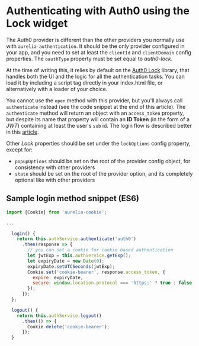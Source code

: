 # Authenticating with Auth0 using the Lock widget

The Auth0 provider is different than the other providers you normally use with `aurelia-authentication`. It should be the only provider configured in your app, and you need to set at least the `clientId` and `clientDomain` config properties. The `oauthType` property must be set equal to *auth0-lock*.

At the time of writing this, it relies by default on the [Auth0 Lock](https://auth0.com/lock) library, that handles both the UI and the logic for all the authentication tasks. You can load it by including a script tag directly in your index.html file, or alternatively with a loader of your choice.

You cannot use the `open` method with this provider, but you'll always call `authenticate` instead (see the code snippet at the end of this article). The `authenticate` method will return an object with an `access_token` property, but despite its name that property will contain an **ID Token** (in the form of a *JWT*) containing at least the user's `sub` id. The login flow is described better in this [article](https://auth0.com/docs/protocols#oauth-for-native-clients-and-javascript-in-the-browser).

Other *Lock* properties should be set under the `lockOptions` config property, except for:

- `popupOptions` should be set on the root of the provider config object, for consistency with other providers
- `state` should be set on the root of the provider option, and its completely optional like with other providers

## Sample login method snippet (ES6)

```js
import {Cookie} from 'aurelia-cookie';

...

  login() {
    return this.authService.authenticate('auth0')
      .then(response => {
        // you can set a cookie for cookie based authentication
        let jwtExp = this.authService.getExp();
        let expiryDate = new Date(0);
        expiryDate.setUTCSeconds(jwtExp);
        Cookie.set('cookie-bearer', response.access_token, {
          expire: expiryDate,
          secure: window.location.protocol === 'https:' ? true : false  // true in production
        });
      });
  };

  logout() {
    return this.authService.logout()
      .then(() => {
        Cookie.delete('cookie-bearer');
      });
  }
```
